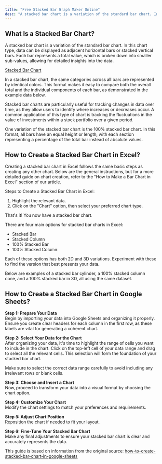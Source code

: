 ```yaml
---
title: "Free Stacked Bar Graph Maker Online"
desc: "A stacked bar chart is a variation of the standard bar chart. In this chart type, data can be displayed as adjacent horizontal bars or stacked vertical bars. Try it now—no sign-up required!"
---
```


## What Is a Stacked Bar Chart?

A stacked bar chart is a variation of the standard bar chart. In this chart type, data can be displayed as adjacent horizontal bars or stacked vertical bars. Each bar represents a total value, which is broken down into smaller sub-values, allowing for detailed insights into the data.

[Stacked Bar Chart](https://lh7-rt.googleusercontent.com/docsz/AD_4nXe_R3RHxobarGdOyINJ2AUMjwiLtgdzaKm38jrcNuppf8Sbe1zZ4zWi0ZBAuBJe0oubOo1O42Y-CegeD_v583oO9Ib7LkvZgw97hDy990Rl1Le-YSRR6Qh2X9jdJjWyQdqv6I_mnykGruUI-RSD4IACYxyv?key=bKAfILoZZ2GdiJYP_kyeeQ)

In a stacked bar chart, the same categories across all bars are represented by identical colors. This format makes it easy to compare both the overall total and the individual components of each bar, as demonstrated in the example data below.

Stacked bar charts are particularly useful for tracking changes in data over time, as they allow users to identify where increases or decreases occur. A common application of this type of chart is tracking the fluctuations in the value of investments within a stock portfolio over a given period.

One variation of the stacked bar chart is the 100% stacked bar chart. In this format, all bars have an equal height or length, with each section representing a percentage of the total bar instead of absolute values.

## How to Create a Stacked Bar Chart in Excel?

Creating a stacked bar chart in Excel follows the same basic steps as creating any other chart. Below are the general instructions, but for a more detailed guide on chart creation, refer to the "How to Make a Bar Chart in Excel" section of our article.

Steps to Create a Stacked Bar Chart in Excel:

1. Highlight the relevant data.
2. Click on the "Chart" option, then select your preferred chart type.

That's it! You now have a stacked bar chart.

There are four main options for stacked bar charts in Excel:

- Stacked Bar
- Stacked Column
- 100% Stacked Bar
- 100% Stacked Column

Each of these options has both 2D and 3D variations. Experiment with these to find the version that best presents your data.

Below are examples of a stacked bar cylinder, a 100% stacked column cone, and a 100% stacked bar in 3D, all using the same dataset.

## How to Create a Stacked Bar Chart in Google Sheets?

**Step 1: Prepare Your Data**  
Begin by importing your data into Google Sheets and organizing it properly. Ensure you create clear headers for each column in the first row, as these labels are vital for generating a coherent chart.

**Step 2: Select Your Data for the Chart**  
After organizing your data, it's time to highlight the range of cells you want to include in the chart. Click on the top-left cell of your data range and drag to select all the relevant cells. This selection will form the foundation of your stacked bar chart.

Make sure to select the correct data range carefully to avoid including any irrelevant rows or blank cells.

**Step 3: Choose and Insert a Chart**  
Now, proceed to transform your data into a visual format by choosing the chart option.

**Step 4: Customize Your Chart**  
Modify the chart settings to match your preferences and requirements.

**Step 5: Adjust Chart Position**  
Reposition the chart if needed to fit your layout.

**Step 6: Fine-Tune Your Stacked Bar Chart**  
Make any final adjustments to ensure your stacked bar chart is clear and accurately represents the data.

This guide is based on information from the original source: [how-to-create-stacked-bar-chart-in-google-sheets](https://clickup.com/blog/how-to-create-stacked-bar-chart-in-google-sheets/)
